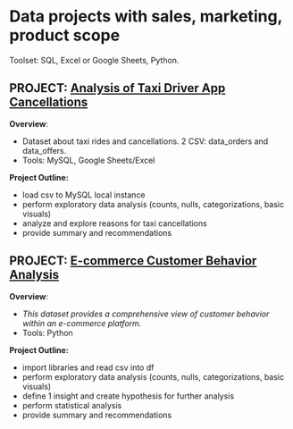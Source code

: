 # Data projects with sales, marketing, product scope
Toolset: SQL, Excel or Google Sheets, Python.


## PROJECT: [Analysis of Taxi Driver App Cancellations](https://github.com/betomarcos/sales_marketing/blob/main/gett_taxi_project.md)  
**Overview**:  
- Dataset about taxi rides and cancellations. 2 CSV: data_orders and data_offers.
- Tools: MySQL, Google Sheets/Excel

**Project Outline:**  
- load csv to MySQL local instance
- perform exploratory data analysis (counts, nulls, categorizations, basic visuals)
- analyze and explore reasons for taxi cancellations
- provide summary and recommendations


## PROJECT: [E-commerce Customer Behavior Analysis](https://github.com/betomarcos/business_analysis/blob/main/E-commerce%20Customer%20Behavior%20-%20Analysis.ipynb)
**Overview**:  
- _This dataset provides a comprehensive view of customer behavior within an e-commerce platform._
- Tools: Python 

**Project Outline:**  
- import libraries and read csv into df
- perform exploratory data analysis (counts, nulls, categorizations, basic visuals)
- define 1 insight and create hypothesis for further analysis
- perform statistical analysis
- provide summary and recommendations

